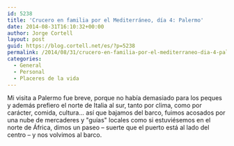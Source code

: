 ```yaml
---
id: 5238
title: 'Crucero en familia por el Mediterráneo, día 4: Palermo'
date: 2014-08-31T16:10:32+00:00
author: Jorge Cortell
layout: post
guid: https://blog.cortell.net/es/?p=5238
permalink: /2014/08/31/crucero-en-familia-por-el-mediterraneo-dia-4-palermo/
categories:
  - General
  - Personal
  - Placeres de la vida
---
```

Mi visita a Palermo fue breve, porque no había demasiado para los peques y además prefiero el norte de Italia al sur, tanto por clima, como por carácter, comida, cultura... así que bajamos del barco, fuimos acosados por una nube de mercaderes y "guías" locales como si estuviésemos en el norte de África, dimos un paseo – suerte que el puerto está al lado del centro – y nos volvimos al barco.